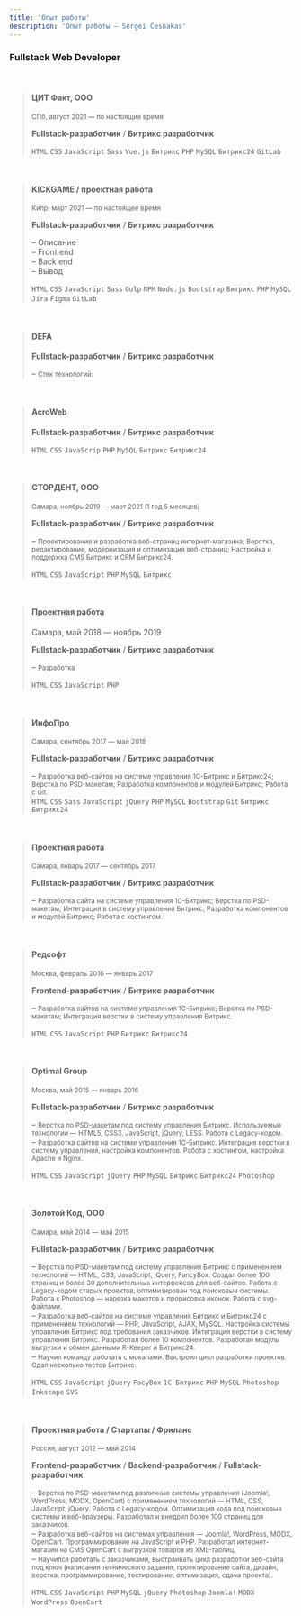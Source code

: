 ```yaml
---
title: 'Опыт работы'
description: 'Опыт работы — Sergei Česnakas'
---
```


### Fullstack Web Developer

<br>

> #### ЦИТ Факт, ООО
> <!--fact.digital-->
> <small>СПб, август 2021 — по настоящие время</small>
> 
> **Fullstack-разработчик** / **Битрикс разработчик**
> 
> `HTML` `CSS` `JavaScript` `Sass` `Vue.js` `Битрикс` `PHP` `MySQL` `Битрикс24` `GitLab`

<br>

> #### KICKGAME / проектная работа
> <!--kick.game-->
> <small>Кипр, март 2021 — по настоящее время</small>
> 
> **Fullstack-разработчик** / **Битрикс разработчик**
> 
> – Описание\
> – Front end\
> – Back end\
> – Вывод
> 
> `HTML` `CSS` `JavaScript` `Sass` `Gulp` `NPM` `Node.js` `Bootstrap` `Битрикс` `PHP` `MySQL` `Jira` `Figma` `GitLab`  

<br>

> #### DEFA
> <!--defa.ru-->
> 
> **Fullstack-разработчик** / **Битрикс разработчик**
> 
> – <small>Стек технологий:</small> 

<br>

> #### AcroWeb
> 
> **Fullstack-разработчик** / **Битрикс разработчик**
> 
> `HTML` `CSS` `JavaScrip` `PHP` `MySQL` `Битрикс` `Битрикс24`

<br>

> #### СТОРДЕНТ, ООО
> <small>Самара, ноябрь 2019 — март 2021 (1 год 5 месяцев)</small>
> 
> **Fullstack-разработчик** / **Битрикс разработчик**
> 
> – <small>Проектирование и разработка веб-страниц интернет-магазина; Верстка, редактирование, модернизация и оптимизация веб-страниц; Настройка и поддержка CMS Битрикс и CRM Битрикс24.</small>
> 
> `HTML` `CSS` `JavaScript` `PHP` `MySQL` `Битрикс`

<br>

> #### Проектная работа
> Самара, май 2018 — ноябрь 2019
> 
> **Fullstack-разработчик** / **Битрикс разработчик**
> 
> – <small>Разработка</small>
> 
> `HTML` `CSS` `JavaScript` `PHP`

<br>

> #### ИнфоПро
> <small>Самара, сентябрь 2017 — май 2018</small>
> 
> **Fullstack-разработчик** / **Битрикс разработчик**
> 
> – <small>Разработка веб-сайтов на системе управления 1С-Битрикс и Битрикс24; Верстка по PSD-макетам; Разработка компонентов и модулей Битрикс; Работа с Git.</small>\
> `HTML` `CSS` `Sass` `JavaScript` `jQuery` `PHP` `MySQL` `Bootstrap` `Git` `Битрикс` `Битрикс24`

<br>

> #### Проектная работа
> <small>Самара, январь 2017 — сентябрь 2017</small>
> 
> **Fullstack-разработчик** / **Битрикс разработчик**
> 
> – <small>Разработка сайта на системе управления 1С-Битрикс; Верстка по PSD-макетам; Интеграция в систему управления Битрикс; Разработка компонентов и модулей Битрикс; Работа с хостингом.</small>

<br>

> #### Редсофт
> <!--redsoft.ru-->
> <small>Москва, февраль 2016 — январь 2017</small>
> 
> **Frontend-разработчик** / **Битрикс разработчик**
> 
> – <small>Разработка сайтов на системе управления 1С-Битрикс; Верстка по PSD-макетам; Интеграция верстки в систему управления Битрикс.</small>
> 
> `HTML` `CSS` `JavaScript` `PHP` `Битрикс` `Битрикс24`

<br>

> #### Optimal Group
> <!--optimalgroup.ru-->
> <small>Москва, май 2015 — январь 2016 <!--(9 месяцев)--></small>
> 
> **Fullstack-разработчик** / **Битрикс разработчик**
> 
> – <small>Верстка по PSD-макетам под систему управления Битрикс. Используемые технологии — HTML5, CSS3, JavaScript, jQuery, LESS. Работа с Legacy-кодом.</small>\
> – <small>Разработка сайтов на системе управления 1С-Битрикс. Интеграция верстки в систему управления, настройка компонентов. Работа с хостингом, настройка Apache и Nginx.</small>
> 
> `HTML` `CSS` `JavaScript` `jQuery` `PHP` `MySQL` `Битрикс` `Битрикс24` `Photoshop`

<br>

> #### Золотой Код, ООО
> <!--zolotoykod.ru-->
> <small>Самара, май 2014 — май 2015 <!--(1 год 1 месяц)--></small>
> 
> **Fullstack-разработчик** / **Битрикс разработчик**
> 
> – <small>Верстка по PSD-макетам под систему управления Битрикс с применением технологий — HTML, CSS, JavaScript, jQuery, FancyBox. Создал более 100 страниц и более 30 дополнительных интерфейсов для веб-сайтов. Работа с Legacy-кодом старых проектов, оптимизирован под поисковые системы. Работа с Photoshop — нарезка макетов и прорисовка иконок. Работа с svg-файлами.</small>\
> – <small>Разработка веб-сайтов на системе управления Битрикс и Битрикс24 с применением технологий — PHP, JavaScript, AJAX, MySQL. Настройка системы управления Битрикс под требования заказчиков. Интеграция верстки в систему управления Битрикс. Разработал более 10 компонентов. Разработан модуль выгрузки и обмен данными R-Keeper и Битрикс24.</small>\
> – <small>Научил команду работать с мокапами. Выстроил цикл разработки проектов. Сдал несколько тестов Битрикс.</small>
>
> `HTML` `CSS` `JavaScript` `jQuery` `FacyBox` `1С-Битрикс` `PHP` `MySQL` `Photoshop` `Inkscape` `SVG`

<br>

> #### Проектная работа / Стартапы / Фриланс
> <small>Россия, август 2012 — май 2014 <!--(2 года 2 месяца)--></small>
> 
> **Frontend-разработчик** / **Backend-разработчик** / **Fullstack-разработчик**
> 
> – <small>Верстка по PSD-макетам под различные системы управления (Joomla!, WordPress, MODX, OpenCart) с применением технологий — HTML, CSS, JavaScript, jQuery. Работа с Legacy-кодом. Оптимизация кода под поисковые системы и веб-браузеры. Разработал и внедрил более 100 страниц для заказчиков.</small>\
> – <small>Разработка веб-сайтов на системах управления — Joomla!, WordPress, MODX, OpenCart. Программирование на JavaScript и PHP. Разработал интернет-магазин на CMS OpenCart с выгрузкой товаров из XML-таблиц.</small>\
> – <small>Научился работать с заказчиками, выстраивать цикл разработки веб-сайта под ключ (написания технического задания, проектирование сайта, дизайн, верстка, программирование, тестирование, оптимизация, сдача проекта).</small>
>
> `HTML` `CSS` `JavaScript` `PHP` `MySQL` `jQuery` `Photoshop` `Joomla!` `MODX` `WordPress` `OpenCart`

<br><br><br>
